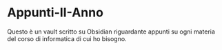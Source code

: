 # Appunti-II-Anno
Questo è un vault scritto su Obsidian riguardante appunti su ogni materia del corso di informatica di cui ho bisogno.
